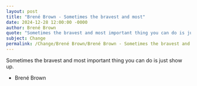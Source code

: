 ```yaml
---
layout: post
title: "Brené Brown - Sometimes the bravest and most"
date: 2024-12-28 12:00:00 -0000
author: Brené Brown
quote: "Sometimes the bravest and most important thing you can do is just show up."
subject: Change
permalink: /Change/Brené Brown/Brené Brown - Sometimes the bravest and most
---
```


Sometimes the bravest and most important thing you can do is just show up.

- Brené Brown
